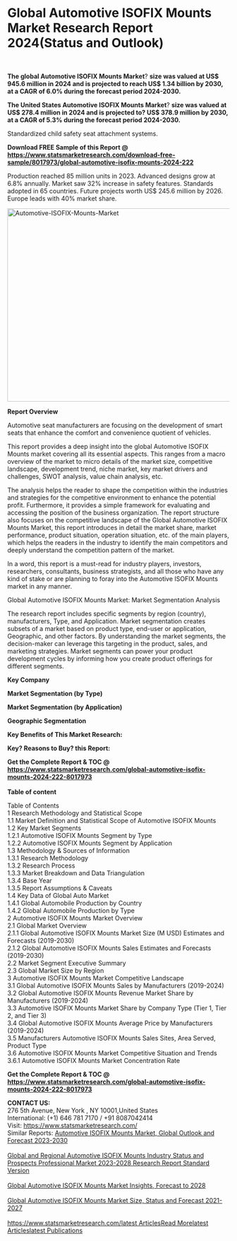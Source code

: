 <h1>Global Automotive ISOFIX Mounts Market Research Report 2024(Status and Outlook)</h1><br/><p><strong>The global Automotive ISOFIX Mounts Market</strong>? <strong>size was valued at US$ 945.6 million in 2024 and is projected to reach US$ 1.34 billion by 2030, at a <strong>CAGR</strong> of 6.0% during the forecast period 2024-2030.</strong></p><p><strong>The United States Automotive ISOFIX Mounts Market</strong>? <strong>size was valued at US$ 278.4 million in 2024 and is projected to? US$ 378.9 million by 2030, at a <strong>CAGR</strong> of 5.3% during the forecast period 2024-2030.</strong></p><p>Standardized child safety seat attachment systems.</p><p><strong>Download FREE Sample of this Report @ <a href="https://www.statsmarketresearch.com/download-free-sample/8017973/global-automotive-isofix-mounts-2024-222">https://www.statsmarketresearch.com/download-free-sample/8017973/global-automotive-isofix-mounts-2024-222</a></strong></p><p>Production reached 85 million units in 2023. Advanced designs grow at 6.8% annually. Market saw 32% increase in safety features. Standards adopted in 65 countries. Future projects worth US$ 245.6 million by 2026. Europe leads with 40% market share.</p><p><img alt="Automotive-ISOFIX-Mounts-Market" src="https://www.grandresearchstore.com/assets/report-images/Automotive_ISOFIX_Mounts_Market.png" style="width: 730px; height: 438px;"></p><p><strong>Report Overview</strong></p><p>Automotive seat manufacturers are focusing on the development of smart seats that enhance the comfort and convenience quotient of vehicles.</p><p>This report provides a deep insight into the global Automotive ISOFIX Mounts market covering all its essential aspects. This ranges from a macro overview of the market to micro details of the market size, competitive landscape, development trend, niche market, key market drivers and challenges, SWOT analysis, value chain analysis, etc.</p><p>The analysis helps the reader to shape the competition within the industries and strategies for the competitive environment to enhance the potential profit. Furthermore, it provides a simple framework for evaluating and accessing the position of the business organization. The report structure also focuses on the competitive landscape of the Global Automotive ISOFIX Mounts Market, this report introduces in detail the market share, market performance, product situation, operation situation, etc. of the main players, which helps the readers in the industry to identify the main competitors and deeply understand the competition pattern of the market.</p><p>In a word, this report is a must-read for industry players, investors, researchers, consultants, business strategists, and all those who have any kind of stake or are planning to foray into the Automotive ISOFIX Mounts market in any manner.</p><p>Global Automotive ISOFIX Mounts Market: Market Segmentation Analysis</p><p>The research report includes specific segments by region (country), manufacturers, Type, and Application. Market segmentation creates subsets of a market based on product type, end-user or application, Geographic, and other factors. By understanding the market segments, the decision-maker can leverage this targeting in the product, sales, and marketing strategies. Market segments can power your product development cycles by informing how you create product offerings for different segments.</p><p><strong>Key Company</strong></p><p><strong>Market Segmentation (by Type)</strong></p><p><strong>Market Segmentation (<strong>by Application</strong>)</strong></p><p><strong>Geographic Segmentation</strong></p><p><strong>Key Benefits of This Market Research:</strong></p><p><strong>Key? <strong>Reasons to Buy</strong>? this Report:</strong></p><div><b>Get the Complete Report & TOC @ <a href="https://www.statsmarketresearch.com/global-automotive-isofix-mounts-2024-222-8017973">https://www.statsmarketresearch.com/global-automotive-isofix-mounts-2024-222-8017973</a></b></div><br><b>Table of content</b><p>Table of Contents<br /> 1 Research Methodology and Statistical Scope<br /> 1.1 Market Definition and Statistical Scope of Automotive ISOFIX Mounts<br /> 1.2 Key Market Segments<br /> 1.2.1 Automotive ISOFIX Mounts Segment by Type<br /> 1.2.2 Automotive ISOFIX Mounts Segment by Application<br /> 1.3 Methodology & Sources of Information<br /> 1.3.1 Research Methodology<br /> 1.3.2 Research Process<br /> 1.3.3 Market Breakdown and Data Triangulation<br /> 1.3.4 Base Year<br /> 1.3.5 Report Assumptions & Caveats<br /> 1.4 Key Data of Global Auto Market<br /> 1.4.1 Global Automobile Production by Country<br /> 1.4.2 Global Automobile Production by Type<br /> 2 Automotive ISOFIX Mounts Market Overview<br /> 2.1 Global Market Overview<br /> 2.1.1 Global Automotive ISOFIX Mounts Market Size (M USD) Estimates and Forecasts (2019-2030)<br /> 2.1.2 Global Automotive ISOFIX Mounts Sales Estimates and Forecasts (2019-2030)<br /> 2.2 Market Segment Executive Summary<br /> 2.3 Global Market Size by Region<br /> 3 Automotive ISOFIX Mounts Market Competitive Landscape<br /> 3.1 Global Automotive ISOFIX Mounts Sales by Manufacturers (2019-2024)<br /> 3.2 Global Automotive ISOFIX Mounts Revenue Market Share by Manufacturers (2019-2024)<br /> 3.3 Automotive ISOFIX Mounts Market Share by Company Type (Tier 1, Tier 2, and Tier 3)<br /> 3.4 Global Automotive ISOFIX Mounts Average Price by Manufacturers (2019-2024)<br /> 3.5 Manufacturers Automotive ISOFIX Mounts Sales Sites, Area Served, Product Type<br /> 3.6 Automotive ISOFIX Mounts Market Competitive Situation and Trends<br /> 3.6.1 Automotive ISOFIX Mounts Market Concentration Rate<br><div><b>Get the Complete Report & TOC @ <a href="https://www.statsmarketresearch.com/global-automotive-isofix-mounts-2024-222-8017973">https://www.statsmarketresearch.com/global-automotive-isofix-mounts-2024-222-8017973</a></b></div></p> <b>CONTACT US:</b><br>276 5th Avenue, New York , NY 10001,United States<br>International: (+1) 646 781 7170 / +91 8087042414<br>Visit: <a href="https://www.statsmarketresearch.com/">https://www.statsmarketresearch.com/</a><br>Similar Reports: <a href="https://www.statsmarketresearch.com/global-automotive-isofix-mounts-2024-222-8017973">Automotive ISOFIX Mounts Market, Global Outlook and Forecast 2023-2030</a><br/><br/><a href="https://www.statsmarketresearch.com/global-automotive-isofix-mounts-2024-222-8017973">Global and Regional Automotive ISOFIX Mounts Industry Status and Prospects Professional Market 2023-2028 Research Report Standard Version</a><br/><br/><a href="https://www.statsmarketresearch.com/global-automotive-isofix-mounts-2024-222-8017973">Global Automotive ISOFIX Mounts Market Insights, Forecast to 2028</a><br/><br/><a href="https://www.statsmarketresearch.com/global-automotive-isofix-mounts-2024-222-8017973">Global Automotive ISOFIX Mounts Market Size, Status and Forecast 2021-2027</a><br/><br/><a href="https://gyeongbokgung.com">https://www.statsmarketresearch.com/</a><a href="https://hallyeomaritime.com">latest Articles</a><a href="https://jingwansa.com">Read More</a><a href=https://nguoiviet.jp/">latest Articles</a><a href="https://www.intelmarketresearch.com/">latest Publications</a>